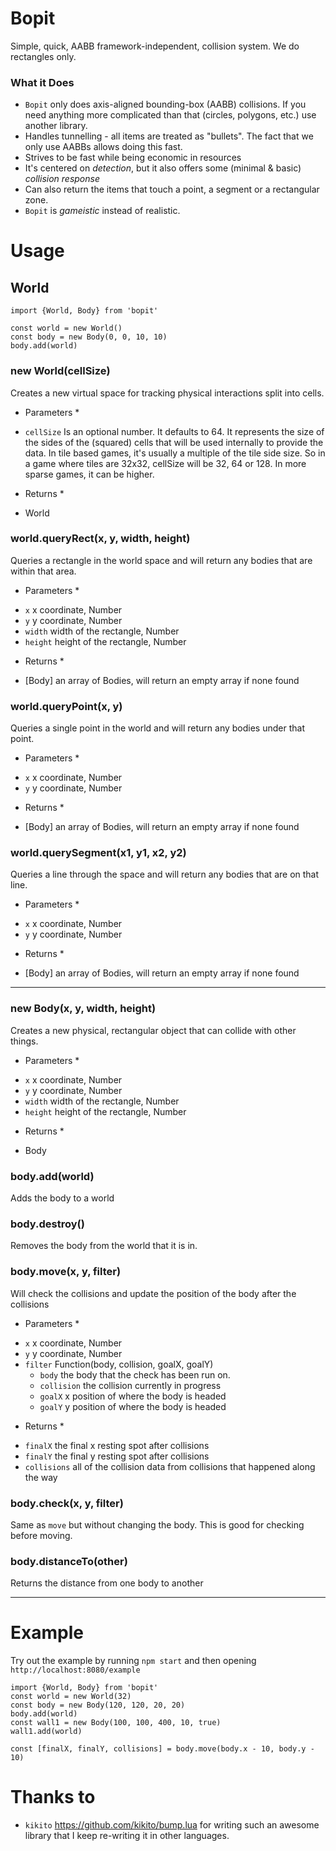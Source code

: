 # Bopit
Simple, quick, AABB framework-independent, collision system. We do rectangles only.

### What it Does
* `Bopit` only does axis-aligned bounding-box (AABB) collisions. If you need anything
  more complicated than that (circles, polygons, etc.) use another library.
* Handles tunnelling - all items are treated as "bullets". The fact that we only
  use AABBs allows doing this fast.
* Strives to be fast while being economic in resources
* It's centered on *detection*, but it also offers some (minimal & basic) *collision response*
* Can also return the items that touch a point, a segment or a rectangular zone.
* `Bopit` is _gameistic_ instead of realistic.

# Usage

## World

```
import {World, Body} from 'bopit'

const world = new World()
const body = new Body(0, 0, 10, 10)
body.add(world)
```

### new World(cellSize)

Creates a new virtual space for tracking physical interactions split into cells.

* Parameters *
- `cellSize` Is an optional number. It defaults to 64. It represents the size of
  the sides of the (squared) cells that will be used internally to provide the data.
  In tile based games, it's usually a multiple of the tile side size. So in a game
  where tiles are 32x32, cellSize will be 32, 64 or 128. In more sparse games,
  it can be higher.

* Returns *
- World

### world.queryRect(x, y, width, height)
Queries a rectangle in the world space and will return any bodies that are within
that area.

* Parameters *
- `x` x coordinate, Number
- `y` y coordinate, Number
- `width` width of the rectangle, Number
- `height` height of the rectangle, Number

* Returns *
- [Body] an array of Bodies, will return an empty array if none found

### world.queryPoint(x, y)
Queries a single point in the world and will return any bodies under that point.

* Parameters *
- `x` x coordinate, Number
- `y` y coordinate, Number

* Returns *
- [Body] an array of Bodies, will return an empty array if none found

### world.querySegment(x1, y1, x2, y2)
Queries a line through the space and will return any bodies that are on that line.

* Parameters *
- `x` x coordinate, Number
- `y` y coordinate, Number

* Returns *
- [Body] an array of Bodies, will return an empty array if none found

---

### new Body(x, y, width, height)
Creates a new physical, rectangular object that can collide with other things.

* Parameters *
- `x` x coordinate, Number
- `y` y coordinate, Number
- `width` width of the rectangle, Number
- `height` height of the rectangle, Number

* Returns *
- Body

### body.add(world)
Adds the body to a world

### body.destroy()
Removes the body from the world that it is in.

### body.move(x, y, filter)
Will check the collisions and update the position of the body after the collisions

* Parameters *
- `x` x coordinate, Number
- `y` y coordinate, Number
- `filter` Function(body, collision, goalX, goalY)
  - `body` the body that the check has been run on.
  - `collision` the collision currently in progress
  - `goalX` x position of where the body is headed
  - `goalY` y position of where the body is headed

* Returns *
- `finalX` the final x resting spot after collisions
- `finalY` the final y resting spot after collisions
- `collisions` all of the collision data from collisions that happened along the way

### body.check(x, y, filter)
Same as `move` but without changing the body. This is good for checking before moving.

### body.distanceTo(other)
Returns the distance from one body to another

---

# Example
Try out the example by running `npm start` and then opening `http://localhost:8080/example`

```
import {World, Body} from 'bopit'
const world = new World(32)
const body = new Body(120, 120, 20, 20)
body.add(world)
const wall1 = new Body(100, 100, 400, 10, true)
wall1.add(world)

const [finalX, finalY, collisions] = body.move(body.x - 10, body.y - 10)
```

# Thanks to

- `kikito` https://github.com/kikito/bump.lua for writing such an awesome library
  that I keep re-writing it in other languages.
